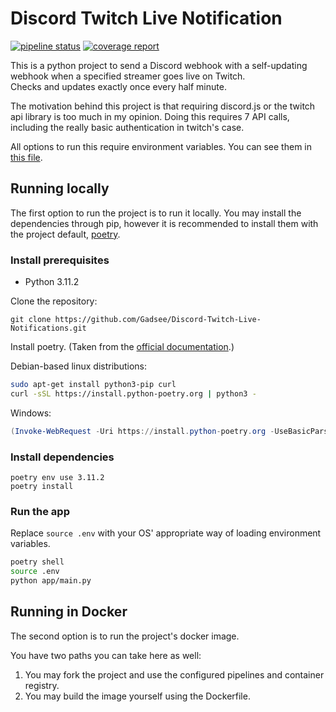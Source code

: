 # Discord Twitch Live Notification

[![pipeline status](https://gitlab.com/Deko.dev/discord-twitch-live-notifier/badges/main/pipeline.svg)](https://gitlab.com/Deko.dev/discord-twitch-live-notifier/-/commits/main) 
[![coverage report](https://gitlab.com/Deko.dev/discord-twitch-live-notifier/badges/main/coverage.svg)](https://gitlab.com/Deko.dev/discord-twitch-live-notifier/-/commits/main)

This is a python project to send a Discord webhook with a self-updating webhook 
when a specified streamer goes live on Twitch.  
Checks and updates exactly once every half minute.

The motivation behind this project is that requiring discord.js or the twitch api library is too much in my opinion.
Doing this requires 7 API calls, including the really basic authentication in twitch's case. 

All options to run this require environment variables. You can see them in [this file](.env).

## Running locally

The first option to run the project is to run it locally.
You may install the dependencies through pip, however it is recommended to install them with the project default, [poetry](https://python-poetry.org).

### Install prerequisites

- Python 3.11.2

Clone the repository:
```commandline
git clone https://github.com/Gadsee/Discord-Twitch-Live-Notifications.git
```

Install poetry. (Taken from the [official documentation](https://python-poetry.org/docs/).)

Debian-based linux distributions:
```bash
sudo apt-get install python3-pip curl
curl -sSL https://install.python-poetry.org | python3 -
```

Windows:
```powershell
(Invoke-WebRequest -Uri https://install.python-poetry.org -UseBasicParsing).Content | py -
```

### Install dependencies

```commandline
poetry env use 3.11.2
poetry install
```

### Run the app

Replace `source .env` with your OS' appropriate way of loading environment variables.

```bash
poetry shell
source .env
python app/main.py
```

## Running in Docker

The second option is to run the project's docker image. 

You have two paths you can take here as well:
1. You may fork the project and use the configured pipelines and container registry.
2. You may build the image yourself using the Dockerfile.

